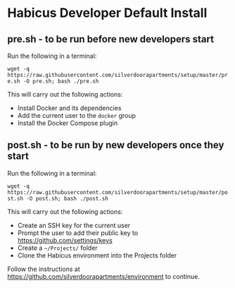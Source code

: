 # Habicus Developer Default Install

## pre.sh - to be run before new developers start

Run the following in a terminal:

`wget -q https://raw.githubusercontent.com/silverdoorapartments/setup/master/pre.sh -O pre.sh; bash ./pre.sh`

This will carry out the following actions:

* Install Docker and its dependencies
* Add the current user to the `docker` group
* Install the Docker Compose plugin

## post.sh - to be run by new developers once they start

Run the following in a terminal:

`wget -q https://raw.githubusercontent.com/silverdoorapartments/setup/master/post.sh -O post.sh; bash ./post.sh`

This will carry out the following actions:

* Create an SSH key for the current user
* Prompt the user to add their public key to https://github.com/settings/keys 
* Create a `~/Projects/` folder
* Clone the Habicus environment into the Projects folder

Follow the instructions at https://github.com/silverdoorapartments/environment to continue. 
